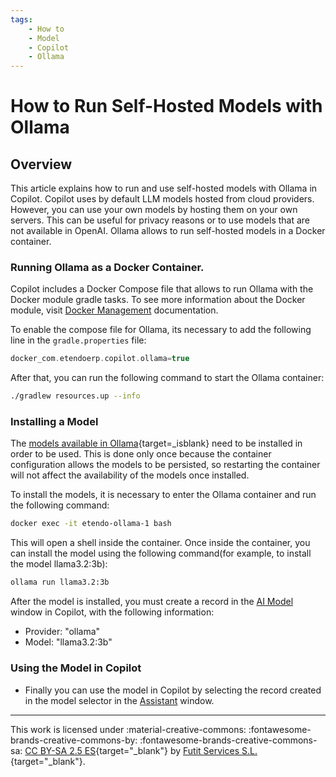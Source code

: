 ```yaml
---
tags:
    - How to
    - Model
    - Copilot
    - Ollama
---
```


# How to Run Self-Hosted Models with Ollama

## Overview

This article explains how to run and use self-hosted models with Ollama in Copilot. Copilot uses by default LLM models hosted from cloud providers. However, you can use your own models by hosting them on your own servers. This can be useful for privacy reasons or to use models that are not available in OpenAI. Ollama allows to run self-hosted models in a Docker container.

### Running Ollama as a Docker Container.
Copilot includes a Docker Compose file that allows to run Ollama with the Docker module gradle tasks. To see more information about the Docker module, visit [Docker Management](../../etendo-classic/bundles/platform/docker-management.md) documentation.

To enable the compose file for Ollama, its necessary to add the following line in the `gradle.properties` file:

```groovy title="gradle.properties"
docker_com.etendoerp.copilot.ollama=true
```
After that, you can run the following command to start the Ollama container:

```bash title="Terminal"
./gradlew resources.up --info
```

### Installing a Model

The [models available in Ollama](https://ollama.com/search){target=_isblank} need to be installed in order to be used. This is done only once because the container configuration allows the models to be persisted, so restarting the container will not affect the availability of the models once installed.

To install the models, it is necessary to enter the Ollama container and run the following command:

```bash title="Terminal"
docker exec -it etendo-ollama-1 bash
```
This will open a shell inside the container. Once inside the container, you can install the model using the following command(for example, to install the model llama3.2:3b):

```bash title="Docker Terminal"
ollama run llama3.2:3b
```

After the model is installed, you must create a record in the [AI Model](../../../user-guide/etendo-copilot/setup-and-usage.md#ai-models-window) window in Copilot, with the following information:

- Provider: "ollama"
- Model: "llama3.2:3b"

### Using the Model in Copilot
- Finally you can use the model in Copilot by selecting the record created in the model selector in the [Assistant](../../../user-guide/etendo-copilot/setup-and-usage.md#assistant-window) window.

---
This work is licensed under :material-creative-commons: :fontawesome-brands-creative-commons-by: :fontawesome-brands-creative-commons-sa: [ CC BY-SA 2.5 ES](https://creativecommons.org/licenses/by-sa/2.5/es/){target="_blank"} by [Futit Services S.L.](https://etendo.software){target="_blank"}.